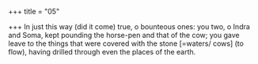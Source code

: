 +++
title = "05"

+++
In just this way (did it come) true, o bounteous ones: you two, o Indra  and Soma, kept pounding the horse-pen and that of the cow;
you gave leave to the things that were covered with the stone [=waters/ cows] (to flow), having drilled through even the places of the earth.